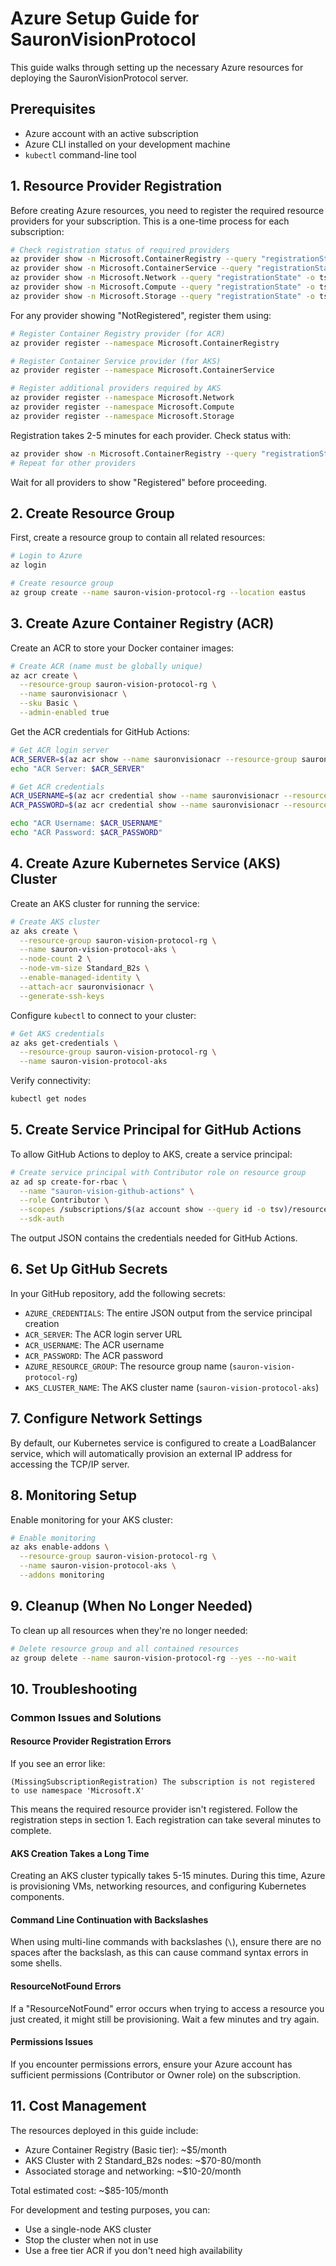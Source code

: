 # Azure Setup Guide for SauronVisionProtocol

This guide walks through setting up the necessary Azure resources for deploying the SauronVisionProtocol server.

## Prerequisites

- Azure account with an active subscription
- Azure CLI installed on your development machine
- `kubectl` command-line tool

## 1. Resource Provider Registration

Before creating Azure resources, you need to register the required resource providers for your subscription. This is a one-time process for each subscription:

```bash
# Check registration status of required providers
az provider show -n Microsoft.ContainerRegistry --query "registrationState" -o tsv
az provider show -n Microsoft.ContainerService --query "registrationState" -o tsv
az provider show -n Microsoft.Network --query "registrationState" -o tsv
az provider show -n Microsoft.Compute --query "registrationState" -o tsv
az provider show -n Microsoft.Storage --query "registrationState" -o tsv
```

For any provider showing "NotRegistered", register them using:

```bash
# Register Container Registry provider (for ACR)
az provider register --namespace Microsoft.ContainerRegistry

# Register Container Service provider (for AKS)
az provider register --namespace Microsoft.ContainerService

# Register additional providers required by AKS
az provider register --namespace Microsoft.Network
az provider register --namespace Microsoft.Compute
az provider register --namespace Microsoft.Storage
```

Registration takes 2-5 minutes for each provider. Check status with:

```bash
az provider show -n Microsoft.ContainerRegistry --query "registrationState" -o tsv
# Repeat for other providers
```

Wait for all providers to show "Registered" before proceeding.

## 2. Create Resource Group

First, create a resource group to contain all related resources:

```bash
# Login to Azure
az login

# Create resource group
az group create --name sauron-vision-protocol-rg --location eastus
```

## 3. Create Azure Container Registry (ACR)

Create an ACR to store your Docker container images:

```bash
# Create ACR (name must be globally unique)
az acr create \
  --resource-group sauron-vision-protocol-rg \
  --name sauronvisionacr \
  --sku Basic \
  --admin-enabled true
```

Get the ACR credentials for GitHub Actions:

```bash
# Get ACR login server
ACR_SERVER=$(az acr show --name sauronvisionacr --resource-group sauron-vision-protocol-rg --query loginServer --output tsv)
echo "ACR Server: $ACR_SERVER"

# Get ACR credentials
ACR_USERNAME=$(az acr credential show --name sauronvisionacr --resource-group sauron-vision-protocol-rg --query username --output tsv)
ACR_PASSWORD=$(az acr credential show --name sauronvisionacr --resource-group sauron-vision-protocol-rg --query "passwords[0].value" --output tsv)

echo "ACR Username: $ACR_USERNAME"
echo "ACR Password: $ACR_PASSWORD"
```

## 4. Create Azure Kubernetes Service (AKS) Cluster

Create an AKS cluster for running the service:

```bash
# Create AKS cluster
az aks create \
  --resource-group sauron-vision-protocol-rg \
  --name sauron-vision-protocol-aks \
  --node-count 2 \
  --node-vm-size Standard_B2s \
  --enable-managed-identity \
  --attach-acr sauronvisionacr \
  --generate-ssh-keys
```

Configure `kubectl` to connect to your cluster:

```bash
# Get AKS credentials
az aks get-credentials \
  --resource-group sauron-vision-protocol-rg \
  --name sauron-vision-protocol-aks
```

Verify connectivity:

```bash
kubectl get nodes
```

## 5. Create Service Principal for GitHub Actions

To allow GitHub Actions to deploy to AKS, create a service principal:

```bash
# Create service principal with Contributor role on resource group
az ad sp create-for-rbac \
  --name "sauron-vision-github-actions" \
  --role Contributor \
  --scopes /subscriptions/$(az account show --query id -o tsv)/resourceGroups/sauron-vision-protocol-rg \
  --sdk-auth
```

The output JSON contains the credentials needed for GitHub Actions.

## 6. Set Up GitHub Secrets

In your GitHub repository, add the following secrets:

- `AZURE_CREDENTIALS`: The entire JSON output from the service principal creation
- `ACR_SERVER`: The ACR login server URL
- `ACR_USERNAME`: The ACR username
- `ACR_PASSWORD`: The ACR password
- `AZURE_RESOURCE_GROUP`: The resource group name (`sauron-vision-protocol-rg`)
- `AKS_CLUSTER_NAME`: The AKS cluster name (`sauron-vision-protocol-aks`)

## 7. Configure Network Settings

By default, our Kubernetes service is configured to create a LoadBalancer service, which will automatically provision an external IP address for accessing the TCP/IP server.

## 8. Monitoring Setup

Enable monitoring for your AKS cluster:

```bash
# Enable monitoring
az aks enable-addons \
  --resource-group sauron-vision-protocol-rg \
  --name sauron-vision-protocol-aks \
  --addons monitoring
```

## 9. Cleanup (When No Longer Needed)

To clean up all resources when they're no longer needed:

```bash
# Delete resource group and all contained resources
az group delete --name sauron-vision-protocol-rg --yes --no-wait
```

## 10. Troubleshooting

### Common Issues and Solutions

#### Resource Provider Registration Errors

If you see an error like:
```
(MissingSubscriptionRegistration) The subscription is not registered to use namespace 'Microsoft.X'
```

This means the required resource provider isn't registered. Follow the registration steps in section 1. Each registration can take several minutes to complete.

#### AKS Creation Takes a Long Time

Creating an AKS cluster typically takes 5-15 minutes. During this time, Azure is provisioning VMs, networking resources, and configuring Kubernetes components.

#### Command Line Continuation with Backslashes

When using multi-line commands with backslashes (`\`), ensure there are no spaces after the backslash, as this can cause command syntax errors in some shells.

#### ResourceNotFound Errors

If a "ResourceNotFound" error occurs when trying to access a resource you just created, it might still be provisioning. Wait a few minutes and try again.

#### Permissions Issues

If you encounter permissions errors, ensure your Azure account has sufficient permissions (Contributor or Owner role) on the subscription.

## 11. Cost Management

The resources deployed in this guide include:

- Azure Container Registry (Basic tier): ~$5/month
- AKS Cluster with 2 Standard_B2s nodes: ~$70-80/month
- Associated storage and networking: ~$10-20/month

Total estimated cost: ~$85-105/month

For development and testing purposes, you can:
- Use a single-node AKS cluster
- Stop the cluster when not in use
- Use a free tier ACR if you don't need high availability
